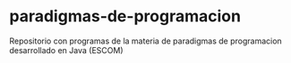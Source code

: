 # paradigmas-de-programacion
Repositorio con programas de la materia de paradigmas de programacion desarrollado en Java (ESCOM)
